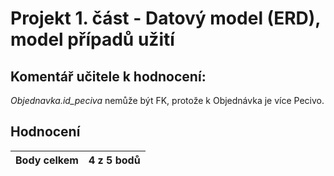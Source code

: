 # Projekt 1. část - Datový model (ERD), model případů užití

## Komentář učitele k hodnocení:
*Objednavka.id_peciva* nemůže být FK, protože k Objednávka je více Pecivo.

## Hodnocení

| Body celkem | 4 z 5 bodů |
|-------------|------------|
